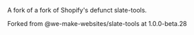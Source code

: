 A fork of a fork of Shopify's defunct slate-tools.

Forked from @we-make-websites/slate-tools at 1.0.0-beta.28

